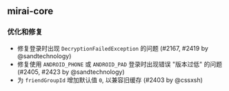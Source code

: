 ## mirai-core

### 优化和修复

- 修复登录时出现 `DecryptionFailedException` 的问题  (#2167, #2419 by @sandtechnology)
- 修复使用 `ANDROID_PHONE` 或 `ANDROID_PAD` 登录时出现错误 "版本过低" 的问题 (#2405, #2423 by @sandtechnology)
- 为 `friendGroupId` 增加默认值 `0`, 以兼容旧缓存 (#2403 by @cssxsh)